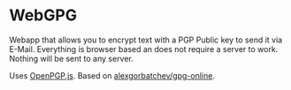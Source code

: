 # WebGPG

Webapp that allows you to encrypt text with a PGP Public key to send it via E-Mail. Everything is browser based an does not require a server to work. Nothing will be sent to any server.

Uses <a href="https://github.com/openpgpjs/openpgpjs">OpenPGP.js</a>.
Based on <a href="https://github.com/alexgorbatchev/gpg-online/">alexgorbatchev/gpg-online</a>.


